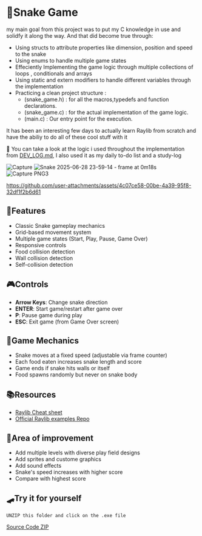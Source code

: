 # 🐍Snake Game

my main goal from this project was to put my C knowledge in use and solidfy it along the way. And that did become true through:
- Using structs to attribute properties like dimension, position and speed to the snake 
- Using enums to handle multiple game states
- Effeciently Implementing the game logic through multiple collections of loops , conditionals and arrays
- Using static and extern modifiers to handle different variables through the implementation
- Practicing a clean project structure :
    - (snake_game.h) : for all the macros,typedefs and function declarations.
    - (snake_game.c) : for the actual implementation of the game logic.
    -    (main.c)    : Our entry point for the execution.

It has been an interesting few days to actually learn Raylib from scratch and have the abiliy to do all of these cool stuff with it 

🚀 You can take a look at the logic i used throughout the implementation from [DEV_LOG.md](https://github.com/Engy-Elyamany/snake_game_using_raylib/blob/main/DEV_LOG.md), I also used it as my daily to-do list and a study-log 


![Capture](https://github.com/user-attachments/assets/a161262d-6381-4fbd-9014-0a357a67ed75) ![Snake 2025-06-28 23-59-14 - frame at 0m18s](https://github.com/user-attachments/assets/cc48efa2-c885-42c1-8183-676de18d9160) ![Capture PNG3](https://github.com/user-attachments/assets/cf01714c-db99-4c6c-bf9b-31f4d9146dfc)



https://github.com/user-attachments/assets/4c07ce58-00be-4a39-95f8-32df1f2b6d61



## 📃Features
- Classic Snake gameplay mechanics
- Grid-based movement system
- Multiple game states (Start, Play, Pause, Game Over)
- Responsive controls
- Food collision detection
- Wall collision detection
- Self-collision detection

## 🎮Controls
- **Arrow Keys**: Change snake direction
- **ENTER**: Start game/restart after game over
- **P**: Pause game during play
- **ESC**: Exit game (from Game Over screen)

## 🎯Game Mechanics
- Snake moves at a fixed speed (adjustable via frame counter)
- Each food eaten increases snake length and score
- Game ends if snake hits walls or itself
- Food spawns randomly but never on snake body

## 📚Resources
- [Raylib Cheat sheet](https://www.raylib.com/cheatsheet/cheatsheet.html)
- [Official Raylib examples Repo](https://github.com/raysan5/raylib/tree/master/examples)

## 🔆Area of improvement
- Add multiple levels with diverse play field designs
- Add sprites and custome graphics
- Add sound effects 
- Snake's speed increases with higher score
- Compare with highest score 

## 🛹Try it for yourself
    UNZIP this folder and click on the .exe file 
   [Source Code ZIP](https://github.com/Engy-Elyamany/snake_game_using_raylib/blob/main/snake_game_disrtribution.rar)
